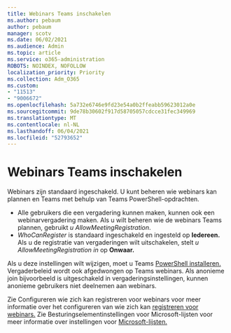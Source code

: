 ```yaml
---
title: Webinars Teams inschakelen
ms.author: pebaum
author: pebaum
manager: scotv
ms.date: 06/02/2021
ms.audience: Admin
ms.topic: article
ms.service: o365-administration
ROBOTS: NOINDEX, NOFOLLOW
localization_priority: Priority
ms.collection: Adm_O365
ms.custom:
- "11513"
- "9006672"
ms.openlocfilehash: 5a732e6746e9fd23e54a0b2ffeabb59623012a0e
ms.sourcegitcommit: 9de78b30602f917d58705057cdcce31fec349969
ms.translationtype: MT
ms.contentlocale: nl-NL
ms.lasthandoff: 06/04/2021
ms.locfileid: "52793652"
---
```

# <a name="enable-teams-webinars"></a>Webinars Teams inschakelen

Webinars zijn standaard ingeschakeld. U kunt beheren wie webinars kan plannen en Teams met behulp van Teams PowerShell-opdrachten.

- Alle gebruikers die een vergadering kunnen maken, kunnen ook een webinarvergadering maken. Als u wilt beheren wie de webinars Teams plannen, gebruikt *u AllowMeetingRegistration*. 
- *WhoCanRegister* is standaard ingeschakeld en ingesteld op **Iedereen.** Als u de registratie van vergaderingen wilt uitschakelen, stelt *u AllowMeetingRegistration in* op **Onwaar.**

Als u deze instellingen wilt wijzigen, moet u Teams [PowerShell installeren.](/microsoftteams/teams-powershell-install) Vergaderbeleid wordt ook afgedwongen op Teams webinars. Als anonieme join bijvoorbeeld is uitgeschakeld in vergaderingsinstellingen, kunnen anonieme gebruikers niet deelnemen aan webinars.

Zie Configureren wie zich kan registreren voor webinars voor meer informatie over het configureren van wie zich kan [registreren voor webinars.](/microsoftteams/set-up-webinars?source=docs#configure-who-can-register-for-webinars) Zie Besturingselementinstellingen voor Microsoft-lijsten voor meer informatie over instellingen voor [Microsoft-lijsten.](/sharepoint/control-lists)